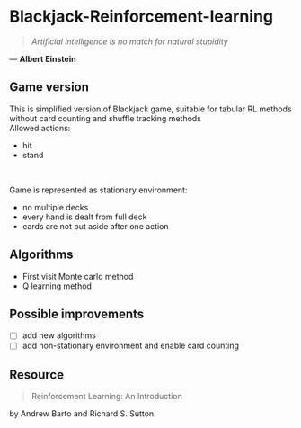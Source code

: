 # Blackjack-Reinforcement-learning

> *Artificial intelligence is no match for natural stupidity* <br>

― **Albert Einstein**

## Game version
This is simplified version of Blackjack game, suitable for tabular RL methods without card counting and shuffle tracking methods <br>
Allowed actions:
- hit
- stand
<br>

Game is represented as stationary environment:
- no multiple decks
- every hand is dealt from full deck
- cards are not put aside after one action

## Algorithms

- First visit Monte carlo method
- Q learning method

## Possible improvements
- [ ] add new algorithms
- [ ] add non-stationary environment and enable card counting

## Resource
> Reinforcement Learning: An Introduction

by Andrew Barto and Richard S. Sutton
